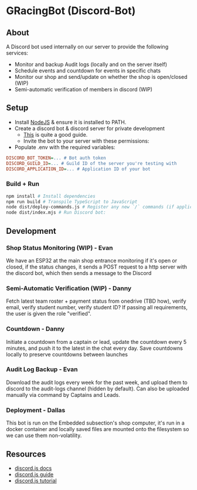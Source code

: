 # GRacingBot (Discord-Bot)

## About

A Discord bot used internally on our server to provide the following services:
- Monitor and backup Audit logs (locally and on the server itself)
- Schedule events and countdown for events in specific chats
- Monitor our shop and send/update on whether the shop is open/closed (WIP)
- Semi-automatic verification of members in discord (WIP)

## Setup

- Install [NodeJS](https://nodejs.org/en) & ensure it is installed to PATH.
- Create a discord bot & discord server for private development
  - [This](https://www.freecodecamp.org/news/create-a-discord-bot-with-javascript-nodejs/) is quite a good guide.
  - Invite the bot to your server with these permissions:
- Populate .env with the required variables:

```ini
DISCORD_BOT_TOKEN=... # Bot auth token
DISCORD_GUILD_ID=... # Guild ID of the server you're testing with
DISCORD_APPLICATION_ID=... # Application ID of your bot
```

### Build + Run

```bash
npm install # Install dependencies
npm run build # Transpile TypeScript to JavaScript
node dist/deploy-commands.js # Register any new `/` commands (if applicable):
node dist/index.mjs # Run Discord bot:
```

## Development

### Shop Status Monitoring (WIP) - Evan

We have an ESP32 at the main shop entrance monitoring if it's open or closed, if the status changes, it sends a POST request to a http server with the discord bot, which then sends a message to the Discord

### Semi-Automatic Verification (WIP) - Danny

Fetch latest team roster + payment status from onedrive (TBD how), verify email, verify student number, verify student ID? If passing all requirements, the user is given the role "verified".

### Countdown - Danny

Initiate a countdown from a captain or lead, update the countdown every 5 minutes, and push it to the latest in the chat every day. Save countdowns locally to preserve countdowns between launches

### Audit Log Backup - Evan

Download the audit logs every week for the past week, and upload them to discord to the audit-logs channel (hidden by default). Can also be uploaded manually via command by Captains and Leads.

### Deployment - Dallas

This bot is run on the Embedded subsection's shop computer, it's run in a docker container and locally saved files are mounted onto the filesystem so we can use them non-volatility.

## Resources

* [discord.js docs](https://old.discordjs.dev/#/docs/discord.js/14.11.0/general/welcome)
* [discord.js guide](https://discordjs.guide/)
* [discord.js tutorial](https://www.freecodecamp.org/news/create-a-discord-bot-with-javascript-nodejs/)